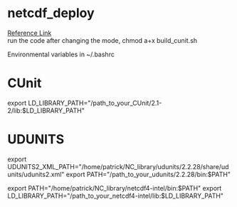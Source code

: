 # netcdf_deploy
[Reference Link](https://home.hiroshima-u.ac.jp/~leehs/?page_id=5612)\
run the code after changing the mode, chmod a+x build_cunit.sh

Environmental variables in ~/.bashrc
# CUnit
export LD_LIBRARY_PATH="/path_to_your_CUnit/2.1-2/lib:$LD_LIBRARY_PATH"

# UDUNITS
export UDUNITS2_XML_PATH="/home/patrick/NC_library/udunits/2.2.28/share/udunits/udunits2.xml"
export PATH="/path_to_your_udunits/2.2.28/bin:$PATH"

export PATH="/home/patrick/NC_library/netcdf4-intel/bin:$PATH"
export LD_LIBRARY_PATH="/path_to_your_netcdf4-intel/lib:$LD_LIBRARY_PATH"
